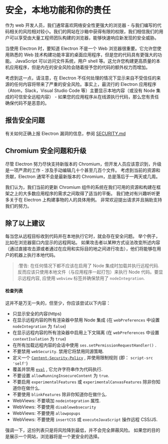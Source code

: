 # 安全，本地功能和你的责任

作为 web 开发人员，我们通常喜欢网络安全性更强大的浏览器 - 与我们编写的代码相关的风险相对较小。我们的网站在沙箱中获得有限的权限，我们相信我们的用户可以享受由大量工程师团队构建的浏览器，能够快速响应新发现的安全威胁。

当使用 Electron 时，要知道 Electron 不是一个 Web 浏览器很重要。它允许您使用熟悉的 Web 技术构建功能丰富的桌面应用程序，但是您的代码具有更强大的功能。 JavaScript 可以访问文件系统，用户 shell 等。这允许您构建更高质量的本机应用程序，但是内在的安全风险会随着授予您的代码的额外权力而增加。

考虑到这一点，请注意，在 Electron 不任何处理的情况下显示来自不受信任的来源的任何内容将带来了严重的安全风险。事实上，最流行的 Electron 应用程序（Atom，Slack，Visual Studio Code 等）主要显示本地内容（或没有 Node 集成的可信安全远程内容） - 如果您的应用程序从在线源执行代码，那么您有责任确保代码不是恶意的。

## 报告安全问题

有关如何正确上报 Electron 漏洞的信息，参阅 [SECURITY.md](https://github.com/electron/electron/tree/master/SECURITY.md)

## Chromium 安全问题和升级

尽管 Electron 努力尽快支持新版本的 Chromium，但开发人员应该意识到，升级是一项严肃的工作 - 涉及手动编辑几十个甚至几百个文件。 考虑到当前的资源和贡献，Electron 通常不会是最新版本的 Chromium，总是落后于一两天或几周。

我们认为，我们当前的更新 Chromium 组件的系统在我们可用的资源和构建在框架之上的大多数应用程序的需求之间取得了适当的平衡。 我们绝对有兴趣听听更多关于在 Electron 上构建事物的人的具体用例。 非常欢迎提出请求并且捐助支持我们的努力。

## 除了以上建议

每当您从远程目标收到代码并在本地执行它时，就会存在安全问题。 举个例子，比如在浏览器窗口内显示的远程网站。 如果攻击者以某种方式设法改变所述内容（通过直接攻击源或者通过在应用和实际目的地之间进行攻击），他们将能够在用户的机器上执行本地代码。

> :警告: 在任何情况下都不应该在启用了 Node 集成时加载并执行远程代码. 反而应该只使用本地文件（与应用程序一起打包）来执行 Node 代码。要显示远程内容, 应使用 `webview` 标签并确保禁用了 `nodeIntegration`.

#### 检查列表

这并不是万无一失的，但至少，你应该尝试以下内容：

* 只显示安全的内容(https)
* 在显示远程内容的所有渲染器中禁用 Node 集成 (在 `webPreferences` 中设置 `nodeIntegration` 为 `false`)
* 在显示远程内容的所有渲染器中启用上下文隔离 (在 `webPreferences` 中设置 `contextIsolation` 为 `true`)
* 在所有加载远程内容的会话中使用 `ses.setPermissionRequestHandler()` .
* 不要禁用 `webSecurity`. 禁用它将禁用同源策略.
* 定义一个 [`Content-Security-Policy`](http://www.html5rocks.com/en/tutorials/security/content-security-policy/)
, 并使用限制规则 (即： `script-src 'self'`)
* 覆盖并禁用 [`eval`](https://github.com/nylas/N1/blob/0abc5d5defcdb057120d726b271933425b75b415/static/index.js#L6-L8)
, 它允许字符串作为代码执行.
* 不要设置 `allowRunningInsecureContent` 为 `true`.
* 不要启用 `experimentalFeatures` 或 `experimentalCanvasFeatures` 除非你知道你在做什么.
* 不要使用 `blinkFeatures` 除非你知道你在做什么.
* WebViews: 不要填加 `nodeintegration` 属性.
* WebViews: 不要使用 `disablewebsecurity`
* WebViews: 不要使用 `allowpopups`
* WebViews: 不要使用 `insertCSS` 或 `executeJavaScript` 操作远程 CSS/JS.

强调一下，这份列表只是将风险降到最低，并不会完全屏蔽风险。 如果您的目的是展示一个网站，浏览器将是一个更安全的选择。